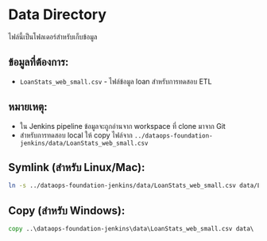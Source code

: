 # Data Directory

ไฟล์นี้เป็นโฟลเดอร์สำหรับเก็บข้อมูล

## ข้อมูลที่ต้องการ:
- `LoanStats_web_small.csv` - ไฟล์ข้อมูล loan สำหรับการทดสอบ ETL

## หมายเหตุ:
- ใน Jenkins pipeline ข้อมูลจะถูกอ่านจาก workspace ที่ clone มาจาก Git
- สำหรับการทดสอบ local ให้ copy ไฟล์จาก `../dataops-foundation-jenkins/data/LoanStats_web_small.csv`

## Symlink (สำหรับ Linux/Mac):
```bash
ln -s ../dataops-foundation-jenkins/data/LoanStats_web_small.csv data/LoanStats_web_small.csv
```

## Copy (สำหรับ Windows):
```cmd
copy ..\dataops-foundation-jenkins\data\LoanStats_web_small.csv data\
```
